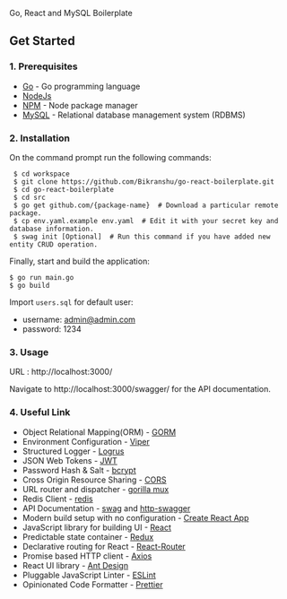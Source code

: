 Go, React and MySQL Boilerplate

## Get Started

### 1. Prerequisites

- [Go](https://golang.org/) - Go programming language
- [NodeJs](https://nodejs.org/en/)
- [NPM](https://npmjs.org/) - Node package manager
- [MySQL](https://www.mysql.com/downloads/) - Relational database management system (RDBMS)

### 2. Installation

On the command prompt run the following commands:

``` 
 $ cd workspace
 $ git clone https://github.com/Bikranshu/go-react-boilerplate.git
 $ cd go-react-boilerplate
 $ cd src
 $ go get github.com/{package-name}  # Download a particular remote package.
 $ cp env.yaml.example env.yaml  # Edit it with your secret key and database information.
 $ swag init [Optional]  # Run this command if you have added new entity CRUD operation.
 ```
 Finally, start and build the application:
 
 ```
 $ go run main.go
 $ go build 
```

Import `users.sql` for default user:
- username: admin@admin.com
- password: 1234

### 3. Usage

URL : http://localhost:3000/

Navigate to http://localhost:3000/swagger/ for the API documentation.

### 4. Useful Link
- Object Relational Mapping(ORM) - [GORM](http://gorm.io)
- Environment Configuration - [Viper](https://github.com/spf13/viper)
- Structured Logger - [Logrus](https://github.com/sirupsen/logrus)
- JSON Web Tokens - [JWT](https://github.com/dgrijalva/jwt-go)
- Password Hash & Salt - [bcrypt](https://godoc.org/golang.org/x/crypto/bcrypt)
- Cross Origin Resource Sharing - [CORS](https://github.com/rs/cors)
- URL router and dispatcher - [gorilla mux](https://github.com/gorilla/mux)
- Redis Client - [redis](https://github.com/go-redis/redis)
- API Documentation - [swag](https://github.com/swaggo/swag) and [http-swagger](https://github.com/swaggo/http-swagger)
- Modern build setup with no configuration - [Create React App](https://create-react-app.dev/)
- JavaScript library for building UI - [React](https://facebook.github.io/react/)
- Predictable state container - [Redux](http://redux.js.org/)
- Declarative routing for React - [React-Router](https://reacttraining.com/react-router/)
- Promise based HTTP client - [Axios](https://github.com/mzabriskie/axios)
- React UI library - [Ant Design](https://ant.design/)
- Pluggable JavaScript Linter - [ESLint](http://eslint.org/)
- Opinionated Code Formatter - [Prettier](https://www.npmjs.com/package/prettier)